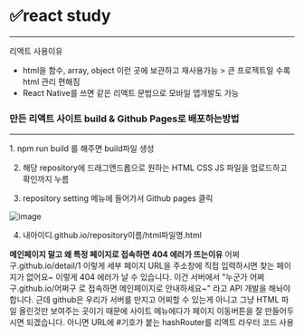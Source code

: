 <h1>✅react study</h1>
<hr>

리액트 사용이유
- html을 함수, array, object 이런 곳에 보관하고 재사용가능 > 큰 프로젝트일 수록  html 관리 편해짐
- React Native를 쓰면 같은 리액트 문법으로 모바일 앱개발도 가능




<h3>만든 리액트 사이트 build & Github Pages로 배포하는방법</h3>
<hr>
1. npm run build 를 해주면 build파일 생성

 
2. 해당 repository에 드래그앤드롭으로 원하는 HTML CSS JS 파일을 업로드하고 확인까지 누름


3. repository setting 메뉴에 들어가서 Github pages 클릭

![image](https://github.com/seouna/blog/assets/117568974/478fa01b-7986-4660-948e-7877b7338f2c)

4. 내아이디.github.io/repository이름/html파일명.html

<b>메인페이지 말고 왜 특정 페이지로 접속하면 404 에러가 뜨는이유</b>
어쩌구.github.io/detail/1 이렇게 세부 페이지 URL을 주소창에 직접 입력하시면
찾는 페이지가 없어요~ 이렇게 404 에러가 날 수 있습니다.
이건 서버에서 "누군가 어쩌구.github.io/어쩌구 로 접속하면 메인페이지로 안내하세요~" 라고 API 개발을 해놔야합니다.
근데 github은 우리가 서버를 만지고 어찌할 수 있는게 아니고 그냥 HTML 파일 올린것만 보여주는 곳이기 때문에
사이트 메뉴에다가 페이지 이동버튼을 잘 만들어두시면 되겠습니다.
아니면 URL에 #기호가 붙는 hashRouter를 리액트 라우터 코드 사용



